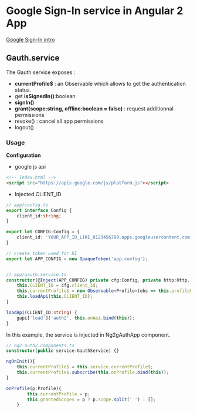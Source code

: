 # Google Sign-In service in Angular 2 App

<a target="_blank" href="https://developers.google.com/identity/sign-in/web/sign-in">Google Sign-In intro</a>

## Gauth.service

The Gauth service exposes :
- **currentProfile$** : an Observable<Profile> which allows to get the authentication status.
- get **isSignedIn()**:boolean
- **signIn()**
- **grant(scope:string, offline:boolean = false)** : request additionnal permissions
- revoke() : cancel all app permissions
- logout()

### Usage

**Configuration**

- google js api
```html
<!-- Index.html -->
<script src="https://apis.google.com/js/platform.js"></script>
```

- Injected CLIENT_ID

```typescript
// app/config.ts
export interface Config {
    client_id:string;
}

export let CONFIG:Config = {
    client_id: 'YOUR_APP_ID_LIKE_0123456789.apps.googleusercontent.com'
}

// create token used for DI
export let APP_CONFIG = new OpaqueToken('app.config');


// app/gauth.service.ts
constructor(@Inject(APP_CONFIG) private cfg:Config, private http:Http, private ngZone:NgZone) {
    this.CLIENT_ID = cfg.client_id;
    this.currentProfile$ = new Observable<Profile>(obs => this.profileOb$r = obs).share();
    this.loadApi(this.CLIENT_ID);
}

loadApi(CLIENT_ID:string) {
    gapi['load']('auth2', this.onApi.bind(this));
}

```



In this example, the service is injected in Ng2gAuthApp component.

```typescript
// ng2-auth2.components.ts
constructor(public service:GauthService) {}

ngOnInit(){
    this.currentProfile$ = this.service.currentProfile$;
    this.currentProfile$.subscribe(this.onProfile.bind(this));
}

onProfile(p:Profile){
        this.currentProfile = p;
        this.grantedScopes = p ? p.scope.split(' ') : [];
    }
```
